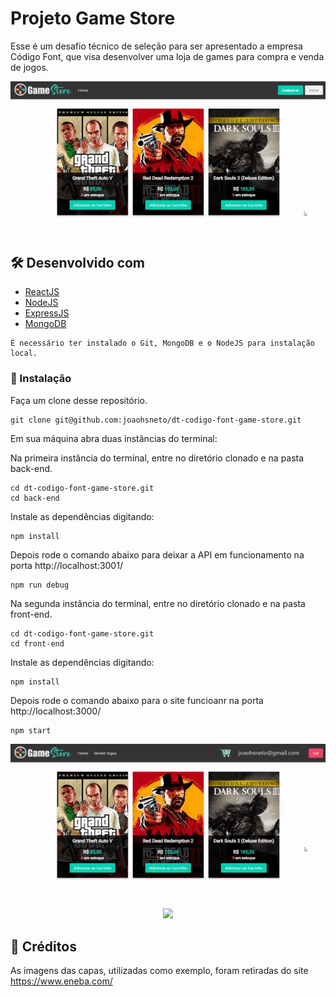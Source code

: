 # Projeto Game Store

Esse é um desafio técnico de seleção para ser apresentado a empresa Código Font, que visa desenvolver uma loja de games para compra e venda de jogos.

<div align="center">
  <img src="https://raw.githubusercontent.com/joaohsneto/dt-codigo-font-game-store/main/front-end/public/images/ezgif.com-gif-maker_site1.gif" />
</div>

## 🛠️ Desenvolvido com

* [ReactJS](https://pt-br.reactjs.org/)
* [NodeJS](https://nodejs.org/)
* [ExpressJS](https://expressjs.com/pt-br/)
* [MongoDB](https://www.mongodb.com/)

```
É necessário ter instalado o Git, MongoDB e o NodeJS para instalação local.
```

### 🔧 Instalação

Faça um clone desse repositório.

```
git clone git@github.com:joaohsneto/dt-codigo-font-game-store.git
```

Em sua máquina abra duas instâncias do terminal:

Na primeira instância do terminal, entre no diretório clonado e na pasta back-end.

```
cd dt-codigo-font-game-store.git
cd back-end
```

Instale as dependências digitando:

```
npm install
```

Depois rode o comando abaixo para deixar a API em funcionamento na porta http://localhost:3001/

```
npm run debug
```

Na segunda instância do terminal, entre no diretório clonado e na pasta front-end.

```
cd dt-codigo-font-game-store.git
cd front-end
```

Instale as dependências digitando:

```
npm install
```

Depois rode o comando abaixo para o site funcioanr na porta http://localhost:3000/

```
npm start
```

<div align="center">
  <img src="https://raw.githubusercontent.com/joaohsneto/dt-codigo-font-game-store/main/front-end/public/images/ezgif.com-gif-maker_site2.gif" />
</div>
<br>
<div align="center">
  <img src="https://raw.githubusercontent.com/joaohsneto/dt-codigo-font-game-store/main/front-end/public/images/ezgif.com-gif-maker_Mob.gif" width="150px"/>
</div>

## 📄 Créditos

As imagens das capas, utilizadas como exemplo, foram retiradas do site https://www.eneba.com/
